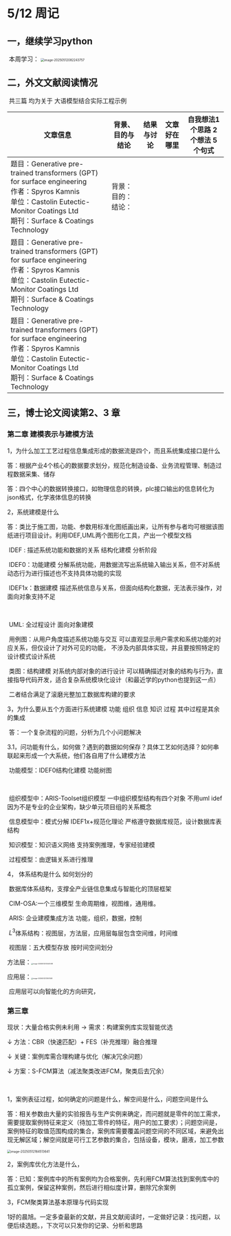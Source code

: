 # 5/12 周记

## 一，继续学习python 

​	本周学习：   <img src="https://typora-cloud111.oss-cn-beijing.aliyuncs.com/image-20250512082243757.png" alt="image-20250512082243757" style="zoom:50%;" />



## 二，外文文献阅读情况

​	共三篇 均为关于 大语模型结合实际工程示例

| 文章信息                                                     | 背景、目的与结论               | 结果与讨论 | 文章好在哪里 | 自我想法1个思路 2个想法 5个句式 |
| ------------------------------------------------------------ | ------------------------------ | ---------- | ------------ | ------------------------------- |
| 题目：Generative pre-trained transformers (GPT) for surface engineering<br />作者：Spyros Kamnis<br />单位：Castolin Eutectic-Monitor Coatings Ltd<br />期刊：Surface & Coatings Technology | 背景：<br />目的：<br />结论： |            |              |                                 |
| 题目：Generative pre-trained transformers (GPT) for surface engineering<br />作者：Spyros Kamnis<br />单位：Castolin Eutectic-Monitor Coatings Ltd<br />期刊：Surface & Coatings Technology |                                |            |              |                                 |
| 题目：Generative pre-trained transformers (GPT) for surface engineering<br />作者：Spyros Kamnis<br />单位：Castolin Eutectic-Monitor Coatings Ltd<br />期刊：Surface & Coatings Technology |                                |            |              |                                 |



## 三，博士论文阅读第2、3 章

### 第二章 建模表示与建模方法

1，为什么加工工艺过程信息集成形成的数据流是四个，而且系统集成接口是什么	

​	答：根据产业4个核心的数据要求划分，规范化制造设备、业务流程管理、制造过程数据采集、储存

​	答：四个中心的数据转换接口，如物理信息的转换，plc接口输出的信息转化为json格式，化学液体信息的转换

2，系统建模是什么

​	答：类比于施工图，功能、参数用标准化图纸画出来，让所有参与者均可根据该图纸进行项目设计。利用IDEF,UML两个图形化工具，产出一个模型文档

​	IDEF : 描述系统功能和数据的关系 结构化建模 分析阶段

​	IDEF0：功能建模 分解系统功能，用数据流写出系统输入输出关系，但不对系统动态行为进行描述也不支持具体功能的实现

​	IDEF1x：数据建模 描述系统信息与关系，但面向结构化数据，无法表示操作，对面向对象支持不足

​	

​	UML: 全过程设计 面向对象建模

​	用例图：从用户角度描述系统功能与交互 可以直观显示用户需求和系统功能的对应关系，但仅设计了对外可见的功能， 不涉及内部具体实现，并且要按照特定的设计模式设计系统

​	类图：结构建模 对系统内部对象的进行设计 可以精确描述对象的结构与行为，直接指导代码开发，适合复杂系统模块化设计（和最近学的python也提到这一点）

​	二者结合满足了滚磨光整加工数据库构建的要求



3，为什么要从五个方面进行系统建模 功能 组织 信息 知识 过程 其中过程是其余的集成

​	答：一个复杂流程的问题，分析为几个小问题解决

3.1，问功能有什么，如何做？遇到的数据如何保存？具体工艺如何选择？如何串联起来形成一个大系统，他们各自用了什么建模方法

​	功能模型：IDEF0结构化建模 功能树图 

​			

​	组织模型中：ARIS-Toolset组织模型 一中组织模型结构有四个对象 不用uml idef 因为不是专业的企业架构，缺少单元项目组的关系概念

​	信息模型中：模式分解 IDEF1x+规范化理论 严格遵守数据库规范，设计数据库表结构

​	知识模型：知识语义网络 支持案例推理，专家经验建模

​	过程模型：由逻辑关系进行推理

4， 体系结构是什么 如何划分的

​	数据库体系结构，支撑全产业链信息集成与智能化的顶层框架

​	CIM-OSA:一个三维模型 生命周期维，视图维，通用维。

​	ARIS: 企业建模集成方法 功能，组织，数据，控制 

​	$L^3$体系结构：视图层，方法层，应用层每层包含空间维，时间维

​	视图层：五大模型存放 按时间空间划分

​	方法层：<img src="https://typora-cloud111.oss-cn-beijing.aliyuncs.com/image-20250512121243038.png" alt="image-20250512121243038" style="zoom: 25%;" />

​	应用层：<img src="https://typora-cloud111.oss-cn-beijing.aliyuncs.com/image-20250512121501508.png" alt="image-20250512121501508" style="zoom:25%;" />



​	应用层可以向智能化的方向研究，

### 第三章

现状：大量合格实例未利用 → 需求：构建案例库实现智能优选

 ↓   方法：CBR（快速匹配）+ FES（补充推理）融合推理   

↓   关键：案例库需合理构建与优化（解决冗余问题）  

↓   方案：S-FCM算法（减法聚类改进FCM，聚类后去冗余）  



​	

1，案例表征过程，如何确定的问题是什么，解空间是什么，问题空间是什么

​	答：相关参数由大量的实验报告与生产实例来确定，而问题就是零件的加工需求，需要提取案例特征来定义（待加工零件的特征，用户的加工要求）；问题空间是，案例特征的取值范围构成的集合，案例库需要覆盖问题空间的不同区域，来避免出现无解区域；解空间就是可行工艺参数的集合，包括设备，模块，磨液，加工参数

<img src="https://typora-cloud111.oss-cn-beijing.aliyuncs.com/image-20250512164513641.png" alt="image-20250512164513641" style="zoom: 50%;" />

2，案例库优化方法是什么，

​	答：已知：案例库中的所有案例均为合格案例，先利用FCM算法找到案例库中的孤立案例，保留这种案例，然后进行相似度计算，删除冗余案例

3，FCM聚类算法基本原理与代码实现





1好的晨旭。一定多查最新的文献，并且文献阅读时，一定做好记录：找问题，以便后续选题。，下次可以只发你的记录、分析和思路

